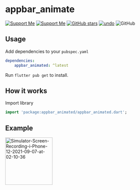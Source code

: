 # appbar_animate

[![Support Me](https://img.shields.io/badge/Donate-Paypal-blue.svg)](https://paypal.me/zahniaradirahman?locale.x=en_US)
[![Support Me](https://img.shields.io/badge/Donate-Saweria-orange.svg)](https://saweria.co/zahniar88)
[![GitHub stars](https://img.shields.io/github/stars/zahniar88/appbar_animated?color=green)](https://github.com/zahniar88/appbar_animated)
[![undo](https://img.shields.io/pub/v/appbar_animated.svg?color=teal)](https://pub.dev/packages/appbar_animated)
![GitHub](https://img.shields.io/github/license/zahniar88/appbar_animated?color=red)

## Usage

Add dependencies to your `pubspec.yaml`

```yaml
dependencies:
    appbar_animated: ^latest
```

Run `flutter pub get` to install.

## How it works

Import library

```dart
import 'package:appbar_animated/appbar_animated.dart';
```

## Example

<img src="https://i.ibb.co/CQKZgsc/Simulator-Screen-Recording-i-Phone-12-2021-09-07-at-02-10-36.gif" alt="Simulator-Screen-Recording-i-Phone-12-2021-09-07-at-02-10-36" alt="screenshoot" width="150">